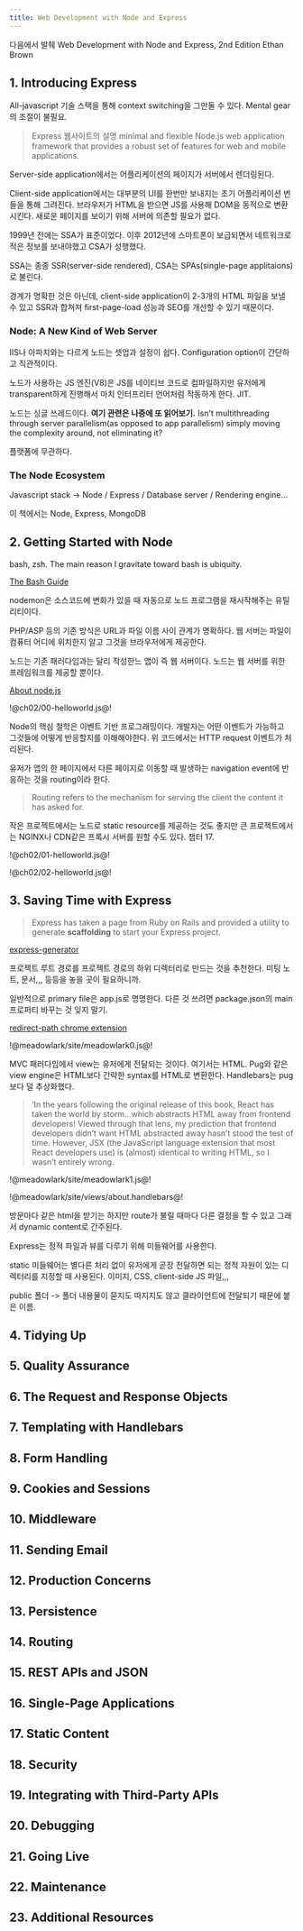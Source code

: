 ```yaml
---
title: Web Development with Node and Express
---
```


다음에서 발췌 Web Development with Node and Express, 2nd Edition Ethan Brown

## 1. Introducing Express

All-javascript 기술 스택을 통해 context switching을 그만둘 수 있다. Mental gear의 조절이 불필요.

> Express 웹사이트의 설명 minimal and flexible Node.js web application framework that provides a robust set of features for web and mobile applications.

Server-side application에서는 어플리케이션의 페이지가 서버에서 렌더링된다.

Client-side application에서는 대부분의 UI를 한번만 보내지는 초기 어플리케이션 번들을 통해 그려진다. 브라우저가 HTML을 받으면 JS를 사용해 DOM을 동적으로 변환시킨다. 새로운 페이지를 보이기 위해 서버에 의존할 필요가 없다.

1999년 전에는 SSA가 표준이었다. 이후 2012년에 스마트폰이 보급되면서 네트워크로 적은 정보를 보내야했고 CSA가 성행했다.

SSA는 종종 SSR(server-side rendered), CSA는 SPAs(single-page applitaions)로 불린다.

경계가 명확한 것은 아닌데, client-side application이 2-3개의 HTML 파일을 보낼 수 있고 SSR과 합쳐져 first-page-load 성능과 SEO를 개선할 수 있기 때문이다.

### Node: A New Kind of Web Server

IIS나 아파치와는 다르게 노드는 셋업과 설정이 쉽다. Configuration option이 간단하고 직관적이다.

노드가 사용하는 JS 엔진(V8)은 JS를 네이티브 코드로 컴파일하지만 유저에게 transparent하게 진행해서 마치 인터프리터 언어처럼 작동하게 한다. JIT.

노드는 싱글 쓰레드이다. **여기 관련은 나중에 또 읽어보기.** Isn't multithreading through server parallelism(as opposed to app parallelism) simply moving the complexity around, not eliminating it?

플랫폼에 무관하다.

### The Node Ecosystem

Javascript stack -> Node / Express / Database server / Rendering engine...

이 책에서는 Node, Express, MongoDB

## 2. Getting Started with Node

bash, zsh. The main reason I gravitate toward bash is ubiquity.

[The Bash Guide](https://guide.bash.academy/)

nodemon은 소스코드에 변화가 있을 때 자동으로 노드 프로그램을 재시작해주는 유틸리티이다.

PHP/ASP 등의 기존 방식은 URL과 파일 이름 사이 관계가 명확하다. 웹 서버는 파일이 컴퓨터 어디에 위치한지 알고 그것을 브라우저에게 제공한다.

노드는 기존 패러다임과는 달리 작성한느 앱이 즉 웹 서버이다. 노드는 웹 서버를 위한 프레임워크를 제공할 뿐이다.

[About node.js](https://nodejs.org/en/about/)

!@ch02/00-helloworld.js@!

Node의 핵심 철학은 이벤트 기반 프로그래밍이다. 개발자는 어떤 이벤트가 가능하고 그것들에 어떻게 반응할지를 이해해야한다. 위 코드에서는 HTTP request 이벤트가 처리된다.

유저가 앱의 한 페이지에서 다른 페이지로 이동할 때 발생하는 navigation event에 반응하는 것을 routing이라 한다.

> Routing refers to the mechanism for serving the client the content it has asked for.

작은 프로젝트에서는 노드로 static resource를 제공하는 것도 좋지만 큰 프로젝트에서는 NGINX나 CDN같은 프록시 서버를 원할 수도 있다. 챕터 17.

!@ch02/01-helloworld.js@!

!@ch02/02-helloworld.js@!

## 3. Saving Time with Express

> Express has taken a page from Ruby on Rails and provided a utility to generate **scaffolding** to start your Express project.

[express-generator](http://bit.ly/2CyvvLr)

프로젝트 루트 경로를 프로젝트 경로의 하위 디렉터리로 만드는 것을 추천한다. 미팅 노트, 문서,,, 등등을 놓을 곳이 필요하니까.

일반적으로 primary file은 app.js로 명명한다. 다른 것 쓰려면 package.json의 main 프로퍼티 바꾸는 것 잊지 말기.

[redirect-path chrome extension](https://chrome.google.com/webstore/detail/redirect-path/aomidfkchockcldhbkggjokdkkebmdll)

!@meadowlark/site/meadowlark0.js@!

MVC 패러다임에서 view는 유저에게 전달되는 것이다. 여기서는 HTML. Pug와 같은 view engine은 HTML보다 간략한 syntax를 HTML로 변환한다. Handlebars는 pug보다 덜 추상화했다.

> ‘In the years following the original release of this book, React has taken the world by storm…which abstracts HTML away from frontend developers! Viewed through that lens, my prediction that frontend developers didn’t want HTML abstracted away hasn’t stood the test of time. However, JSX (the JavaScript language extension that most React developers use) is (almost) identical to writing HTML, so I wasn’t entirely wrong.

!@meadowlark/site/meadowlark1.js@!

!@meadowlark/site/views/about.handlebars@!

방문마다 같은 html을 받기는 하지만 route가 불릴 때마다 다른 결정을 할 수 있고 그래서 dynamic content로 간주된다.

Express는 정적 파일과 뷰를 다루기 위해 미들웨어를 사용한다.

static 미들웨어는 별다른 처리 없이 유저에게 곧장 전달하면 되는 정적 자원이 있는 디렉터리를 지정할 때 사용된다. 이미지, CSS, client-side JS 파일,,,

public 폴더 -> 폴더 내용물이 묻지도 따지지도 않고 클라이언트에 전달되기 때문에 붙은 이름.

## 4. Tidying Up

## 5. Quality Assurance

## 6. The Request and Response Objects

## 7. Templating with Handlebars

## 8. Form Handling

## 9. Cookies and Sessions

## 10. Middleware

## 11. Sending Email

## 12. Production Concerns

## 13. Persistence

## 14. Routing

## 15. REST APIs and JSON

## 16. Single-Page Applications

## 17. Static Content

## 18. Security

## 19. Integrating with Third-Party APIs

## 20. Debugging

## 21. Going Live

## 22. Maintenance

## 23. Additional Resources
